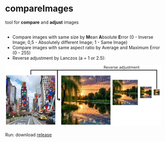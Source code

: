 # compareImages
 tool for **compare** and **adjust** images<br><br>
 - Compare images with same size by **M**ean **A**bsolute **E**rror (0 - Inverse Image; 0,5 - Absolutely different Image; 1 - Same Image)<br>
 - Compare images with same aspect ratio by Average and Maximum Error (0 - 255)<br>
 - Reverse adjustment by Lanczos (a = 1 or 2.5):<br>
 <img src="https://raw.githubusercontent.com/no4ni/compareImages/refs/heads/main/img/demo.png"/>
 <br><br>
Run: download <a href="https://github.com/no4ni/compareImages/raw/refs/heads/main/run/compareImages.exe">release</a>
